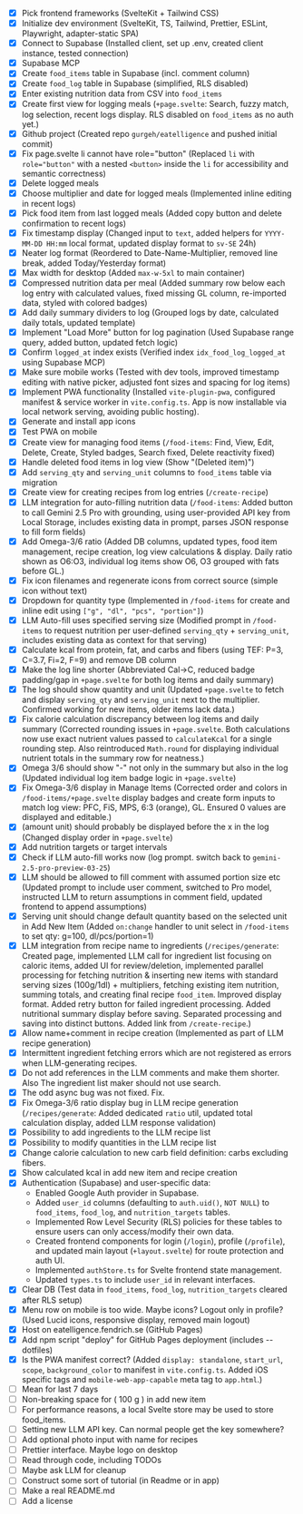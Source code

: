 - [x] Pick frontend frameworks (SvelteKit + Tailwind CSS)
- [x] Initialize dev environment (SvelteKit, TS, Tailwind, Prettier, ESLint, Playwright, adapter-static SPA)
- [x] Connect to Supabase (Installed client, set up .env, created client instance, tested connection)
- [x] Supabase MCP
- [x] Create `food_items` table in Supabase (incl. comment column)
- [x] Create `food_log` table in Supabase (simplified, RLS disabled)
- [x] Enter existing nutrition data from CSV into `food_items`
- [x] Create first view for logging meals (`+page.svelte`: Search, fuzzy match, log selection, recent logs display. RLS disabled on `food_items` as no auth yet.)
- [x] Github project (Created repo `gurgeh/eatelligence` and pushed initial commit)
- [x] Fix page.svelte li cannot have role="button" (Replaced `li` with `role="button"` with a nested `<button>` inside the `li` for accessibility and semantic correctness)
- [x] Delete logged meals
- [x] Choose multiplier and date for logged meals (Implemented inline editing in recent logs)
- [x] Pick food item from last logged meals (Added copy button and delete confirmation to recent logs)
- [x] Fix timestamp display (Changed input to `text`, added helpers for `YYYY-MM-DD HH:mm` local format, updated display format to `sv-SE` 24h)
- [x] Neater log format (Reordered to Date-Name-Multiplier, removed line break, added Today/Yesterday format)
- [x] Max width for desktop (Added `max-w-5xl` to main container)
- [x] Compressed nutrition data per meal (Added summary row below each log entry with calculated values, fixed missing GL column, re-imported data, styled with colored badges)
- [x] Add daily summary dividers to log (Grouped logs by date, calculated daily totals, updated template)
- [x] Implement "Load More" button for log pagination (Used Supabase range query, added button, updated fetch logic)
- [x] Confirm `logged_at` index exists (Verified index `idx_food_log_logged_at` using Supabase MCP)
- [x] Make sure mobile works (Tested with dev tools, improved timestamp editing with native picker, adjusted font sizes and spacing for log items)
- [x] Implement PWA functionality (Installed `vite-plugin-pwa`, configured manifest & service worker in `vite.config.ts`. App is now installable via local network serving, avoiding public hosting).
- [x] Generate and install app icons
- [x] Test PWA on mobile
- [x] Create view for managing food items (`/food-items`: Find, View, Edit, Delete, Create, Styled badges, Search fixed, Delete reactivity fixed)
- [x] Handle deleted food items in log view (Show "(Deleted item)")
- [x] Add `serving_qty` and `serving_unit` columns to `food_items` table via migration
- [x] Create view for creating recipes from log entries (`/create-recipe`)
- [x] LLM integration for auto-filling nutrition data (`/food-items`: Added button to call Gemini 2.5 Pro with grounding, using user-provided API key from Local Storage, includes existing data in prompt, parses JSON response to fill form fields)
- [x] Add Omega-3/6 ratio (Added DB columns, updated types, food item management, recipe creation, log view calculations & display. Daily ratio shown as O6:O3, individual log items show O6, O3 grouped with fats before GL.)
- [x] Fix icon filenames and regenerate icons from correct source (simple icon without text)
- [x] Dropdown for quantity type (Implemented in `/food-items` for create and inline edit using `["g", "dl", "pcs", "portion"]`)
- [x] LLM Auto-fill uses specified serving size (Modified prompt in `/food-items` to request nutrition per user-defined `serving_qty` + `serving_unit`, includes existing data as context for that serving)
- [x] Calculate kcal from protein, fat, and carbs and fibers (using TEF: P=3, C=3.7, Fi=2, F=9) and remove DB column
- [x] Make the log line shorter (Abbreviated Cal->C, reduced badge padding/gap in `+page.svelte` for both log items and daily summary)
- [x] The log should show quantity and unit (Updated `+page.svelte` to fetch and display `serving_qty` and `serving_unit` next to the multiplier. Confirmed working for new items, older items lack data.)
- [x] Fix calorie calculation discrepancy between log items and daily summary (Corrected rounding issues in `+page.svelte`. Both calculations now use exact nutrient values passed to `calculateKcal` for a single rounding step. Also reintroduced `Math.round` for displaying individual nutrient totals in the summary row for neatness.)
- [x] Omega 3/6 should show "-" not only in the summary but also in the log (Updated individual log item badge logic in `+page.svelte`)
- [x] Fix Omega-3/6 display in Manage Items (Corrected order and colors in `/food-items/+page.svelte` display badges and create form inputs to match log view: PFC, FiS, MPS, 6:3 (orange), GL. Ensured 0 values are displayed and editable.)
- [x] (amount unit) should probably be displayed before the x in the log (Changed display order in `+page.svelte`)
- [x] Add nutrition targets or target intervals
- [x] Check if LLM auto-fill works now (log prompt. switch back to `gemini-2.5-pro-preview-03-25`)
- [x] LLM should be allowed to fill comment with assumed portion size etc (Updated prompt to include user comment, switched to Pro model, instructed LLM to return assumptions in comment field, updated frontend to append assumptions)
- [x] Serving unit should change default quantity based on the selected unit in Add New Item (Added `on:change` handler to unit select in `/food-items` to set qty: g=100, dl/pcs/portion=1)
- [x] LLM integration from recipe name to ingredients (`/recipes/generate`: Created page, implemented LLM call for ingredient list focusing on caloric items, added UI for review/deletion, implemented parallel processing for fetching nutrition & inserting new items with standard serving sizes (100g/1dl) + multipliers, fetching existing item nutrition, summing totals, and creating final recipe `food_item`. Improved display format. Added retry button for failed ingredient processing. Added nutritional summary display before saving. Separated processing and saving into distinct buttons. Added link from `/create-recipe`.)
- [x] Allow name+comment in recipe creation (Implemented as part of LLM recipe generation)
- [x] Intermittent ingredient fetching errors which are not registered as errors when LLM-generating recipes.
- [x] Do not add references in the LLM comments and make them shorter. Also The ingredient list maker should not use search.
- [x] The odd async bug was not fixed. Fix.
- [x] Fix Omega-3/6 ratio display bug in LLM recipe generation (`/recipes/generate`: Added dedicated `ratio` util, updated total calculation display, added LLM response validation)
- [x] Possibility to add ingredients to the LLM recipe list
- [x] Possibility to modify quantities in the LLM recipe list
- [x] Change calorie calculation to new carb field definition: carbs excluding fibers.
- [x] Show calculated kcal in add new item and recipe creation
- [x] Authentication (Supabase) and user-specific data:
    - Enabled Google Auth provider in Supabase.
    - Added `user_id` columns (defaulting to `auth.uid()`, `NOT NULL`) to `food_items`, `food_log`, and `nutrition_targets` tables.
    - Implemented Row Level Security (RLS) policies for these tables to ensure users can only access/modify their own data.
    - Created frontend components for login (`/login`), profile (`/profile`), and updated main layout (`+layout.svelte`) for route protection and auth UI.
    - Implemented `authStore.ts` for Svelte frontend state management.
    - Updated `types.ts` to include `user_id` in relevant interfaces.
- [x] Clear DB (Test data in `food_items`, `food_log`, `nutrition_targets` cleared after RLS setup)
- [x] Menu row on mobile is too wide. Maybe icons? Logout only in profile? (Used Lucid icons, responsive display, removed main logout)
- [x] Host on eatelligence.fendrich.se (GitHub Pages)
- [x] Add npm script "deploy" for GitHub Pages deployment (includes --dotfiles)
- [x] Is the PWA manifest correct? (Added `display: standalone`, `start_url`, `scope`, `background_color` to manifest in `vite.config.ts`. Added iOS specific tags and `mobile-web-app-capable` meta tag to `app.html`.)
- [ ] Mean for last 7 days
- [ ] Non-breaking space for ( 100 g ) in add new item
- [ ] For performance reasons, a local Svelte store may be used to store food_items.
- [ ] Setting new LLM API key. Can normal people get the key somewhere?
- [ ] Add optional photo input with name for recipes
- [ ] Prettier interface. Maybe logo on desktop
- [ ] Read through code, including TODOs
- [ ] Maybe ask LLM for cleanup
- [ ] Construct some sort of tutorial (in Readme or in app)
- [ ] Make a real README.md
- [ ] Add a license
